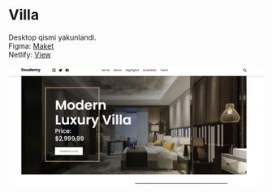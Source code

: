 # Villa
Desktop qismi yakunlandi.\
Figma: [Maket](https://www.figma.com/file/Ey6zhMNiIlDRp8yA5OSWsz/Property-Landigpage-Design-(Community)?type=design&node-id=0-1&mode=design&t=E1E6PZdMCn1L3jQC-0)\
Netlify: [View](https://villa-bb.netlify.app/)

![open-enterprise](https://github.com/bekzodxudaybergenow/villa/blob/master/design/villa.png)
